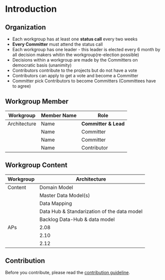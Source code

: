 # Introduction

## Organization
- Each workgroup has at least one **status call** every two weeks
- **Every Committer** must attend the status call
- Each workgroup has one leader - this leader is elected every 6 month by all decision makers whitin the workgroup(re-election possible)
- Decisions within a workgroup are made by the Committers on democratic basis (unanimity)
- Contributors contribute to the projects but do not have a vote
- Contributors can apply to get a vote and become a Committer
- Committer pick Contributors to become Committers (Committees have to agree)

## Workgroup Member

| Workgroup  | Member Name | Role |
| ------------- | ------------- | ------------- |
| Architecture  | Name  | **Committer & Lead**  |
|  | Name  | Committer  |
|  | Name  | Committer  |
|  | Name  | Contributor  |

## Workgroup Content

| Workgroup  | Architecture |
| ------------- | ------------- |
| Content  | Domain Model |
|  | Master Data Model(s)  |
|  | Data Mapping  |
|  | Data Hub & Standarization of the data model  |
|  | Backlog Data-Hub & data model  |  
| APs | 2.08 |
|  | 2.10 |
|  | 2.12 |

## Contribution

Before you contribute, please read the [contribution guideline](https://github.com/openintegrationhub/data-and-domain-models/blob/master/CONTRIBUTING.md).
